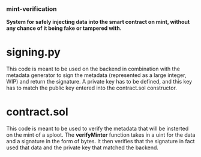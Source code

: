 ### mint-verification
**System for safely injecting data into the smart contract on mint, without any chance of it being fake or tampered with.**

# signing.py
This code is meant to be used on the backend in combination with the metadata generator to sign the metadata (represented as a large integer, WIP) and return the signature.
A private key has to be defined, and this key has to match the public key entered into the contract.sol constructor.

# contract.sol
This code is meant to be used to verify the metadata that will be insterted on the mint of a sploot. The **verifyMinter** function takes in a uint for the data and a signature in the form of bytes. It then verifies that the signature in fact used that data and the private key that matched the backend.
